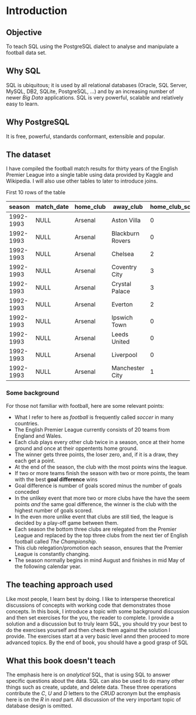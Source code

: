 # Introduction

## Objective

To teach SQL using the PostgreSQL dialect to analyse and manipulate a football data set.

## Why SQL

SQL is ubiquitous; it is used by all relational databases (Oracle, SQL Server, MySQL, DB2, SQLite, PostgreSQL, ...) and by an increasing number of newer _Big Data_ applications.
SQL is very powerful, scalable and relatively easy to learn.

## Why PostgreSQL

It is free, powerful, standards conformant, extensible and popular.


## The dataset 

I have compiled the football match results for thirty years of the English Premier League into a single table
using data provided by Kaggle and Wikipedia. I will also use other tables to later to introduce joins.


First 10 rows of the table

|  season   | match_date | home_club |    away_club     | home_club_score | away_club_score |
|-----------|------------|-----------|------------------|-----------------|-----------------|
| 1992-1993 | NULL       | Arsenal   | Aston Villa      | 0               | 1               |
| 1992-1993 | NULL       | Arsenal   | Blackburn Rovers | 0               | 1               |
| 1992-1993 | NULL       | Arsenal   | Chelsea          | 2               | 1               |
| 1992-1993 | NULL       | Arsenal   | Coventry City    | 3               | 0               |
| 1992-1993 | NULL       | Arsenal   | Crystal Palace   | 3               | 0               |
| 1992-1993 | NULL       | Arsenal   | Everton          | 2               | 0               |
| 1992-1993 | NULL       | Arsenal   | Ipswich Town     | 0               | 0               |
| 1992-1993 | NULL       | Arsenal   | Leeds United     | 0               | 0               |
| 1992-1993 | NULL       | Arsenal   | Liverpool        | 0               | 1               |
| 1992-1993 | NULL       | Arsenal   | Manchester City  | 1               | 0               |


### Some background

For those not familiar with football, here are some relevant points:

- What I refer to here as _football_ is frequently called _soccer_ in many countries.
- The English Premier League currently consists of 20 teams from England and Wales.
- Each club plays every other club twice in a season, once at their home ground and once at their oppentents home ground.
- The winner gets three points, the loser zero, and, if it is a draw, they each get a point.
- At the end of the season, the club with the most points wins the league.
- If two or more teams finish the season with two or more points, the team with the best __goal difference__ wins
- Goal difference is number of goals scored minus the number of goals conceded
- In the unlikey event that more two or more clubs have the have the seem points _and_ the same goal difference, the winner is the club with the highest number of goals scored.
- In the even more unlike event that clubs are still tied, the league is decided by a play-off game between them.
- Each season the bottom three clubs are relegated from the Premier League and replaced by the top three clubs from the next tier of English football called _The Championship_.
- This club relegation/promotion each season, ensures that the Premier League is constantly changing.
- The season normally begins in mind August and finishes in mid May of the following calendar year.

## The teaching approach used

Like most people, I learn best by doing. I like to intersperse theoretical discussions of concepts with working code that demonstrates those concepts. In this book, I introduce a topic with some background discussion and then set exercises for the you, the reader to complete. I provide a solution and a discussion but to truly learn SQL, you should try your best to do the exercises yourself and then check them against the solution I provide. The exercises start at a very basic level annd then proceed to  more advanced topics. By the end of book, you should have a good grasp of SQL

## What this book doesn't teach

The emphasis here is on _analytical_ SQL, that is using SQL to answer specific questions about the data. SQL can also be used to do many other things such as create, update, and delete data. These three operations contribute the _C_, _U_ and _D_ letters to the _CRUD_ acronym but the emphasis here is on the _R_ in _read_ part. All discussion of the very important topic of database design is omitted. 

